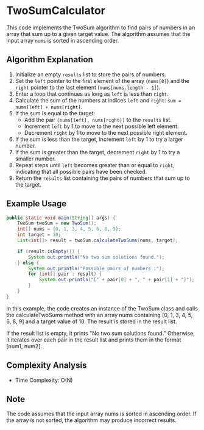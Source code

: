 # TwoSumCalculator

This code implements the TwoSum algorithm to find pairs of numbers in an array that sum up to a given target value. The algorithm assumes that the input array `nums` is sorted in ascending order.

## Algorithm Explanation

1. Initialize an empty `results` list to store the pairs of numbers.
2. Set the `left` pointer to the first element of the array (`nums[0]`) and the `right` pointer to the last element (`nums[nums.length - 1]`).
3. Enter a loop that continues as long as `left` is less than `right`.
4. Calculate the sum of the numbers at indices `left` and `right`: `sum = nums[left] + nums[right]`.
5. If the sum is equal to the target:
   - Add the pair `[nums[left], nums[right]]` to the `results` list.
   - Increment `left` by 1 to move to the next possible left element.
   - Decrement `right` by 1 to move to the next possible right element.
6. If the sum is less than the target, increment `left` by 1 to try a larger number.
7. If the sum is greater than the target, decrement `right` by 1 to try a smaller number.
8. Repeat steps until `left` becomes greater than or equal to `right`, indicating that all possible pairs have been checked.
9. Return the `results` list containing the pairs of numbers that sum up to the target.

## Example Usage

```java
public static void main(String[] args) {
    TwoSum twoSum = new TwoSum();
    int[] nums = {0, 1, 3, 4, 5, 6, 8, 9};
    int target = 10;
    List<int[]> result = twoSum.calculateTwoSums(nums, target);

    if (result.isEmpty()) {
        System.out.println("No two sum solutions found.");
    } else {
        System.out.println("Possible pairs of numbers :");
        for (int[] pair : result) {
            System.out.println("[" + pair[0] + ", " + pair[1] + "]");
        }
    }
}
```



In this example, the code creates an instance of the TwoSum class and calls the calculateTwoSums method with an array nums containing [0, 1, 3, 4, 5, 6, 8, 9] and a target value of 10. The result is stored in the result list.

If the result list is empty, it prints "No two sum solutions found." Otherwise, it iterates over each pair in the result list and prints them in the format [num1, num2].
## Complexity Analysis

- Time Complexity: O(N)



## Note

The code assumes that the input array nums is sorted in ascending order. If the array is not sorted, the algorithm may produce incorrect results.
